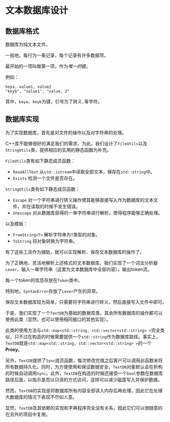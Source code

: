 # 文本数据库设计

## 数据库格式

数据库为纯文本文件。

一般地，每行为一条记录，每个记录有许多数据项。

最开始的一项叫做第一项，作为*唯一的*键。

例如：

```
keya, value1, value2
"keyb", "value1", "value, 2"
```

其中，`keya`、`keyb`为键，引号为了转义`,`等字符。

## 数据库实现

为了实现数据库，首先是对文件的操作以及对字符串的处理。

C++库不能够很好的满足我们的需求，为此，我们设计了`FileUtils`以及`StringUtils`类，提供相应的实用的静态函数为补充。

`FileUtils`类有如下静态成员函数：

- `ReadAllText` 从`std::istream`中读取全部文本，保存在`std::string`中。
- `Exists` 检测一个文件是否存在。

`StringUtils`类有如下静态成员函数：

- `Escape` 对一个字符串进行转义操作使其能够直接写入作为数据库的文本文件，并在读取的时候不发生错误。
- `Unescape` 对从数据库获得的一串字符串进行解析，使得程序能够正确处理。

以及模板：

- `FromString<T>` 解析字符串为`T`类型的对象。
- `ToString` 将对象转换为字符串。

有了这些工具作为辅助，就可以实现解析、保存文本数据库的操作了。

为了正确地、灵活地解析上述格式的文本数据库，我们实现了一个词法分析器`Lexer`，输入一串字符串（这里为文本数据库中全部内容），输出token流。

每一个token的信息存放在`Token`类中。

特别地，`SyntaxError`存放了`Lexer`产生的异常。

保存文本数据库较为简单，只需要将字符串进行转义，然后直接写入文件中即可。

于是，我们实现了一个`TextDB`为基础的数据库类，其余所有数据库的操作都可以使用此类（显然，也可以使用相同接口的其他实现）。

此类的使用方法与`std::map<std::string, std::vector<std::string> >`完全类似，只不过在构造的时候需要提供一个`std::string`作为数据库路径。事实上，`TextDB`就是`std::map<std::string, std::vector<std::string> >`的一个**Proxy**。

另外，`TextDB`提供了`Sync`成员函数，每次修改完值之后客户可以调用此函数来将所有数据持久化。同时，为方便使用和保证数据安全，`TextDB`对象默认会在析构的时候自动调用`Sync`。此外，`TextDB`在构造的时候还接受一个`bool`参数在数据库路径后面，以指示是否以只读的方式访问，这样可以减少磁盘写入并保护数据。

然而，`TextDB`的实现是将数据库所有内容全部读入内存后再处理，因此它在处理大数据库的情况下表现不尽如人意。

显然，`TextDB`及其依赖的实现和字典程序完全没有关系，因此它们可以很随意的在另外的项目中复用。